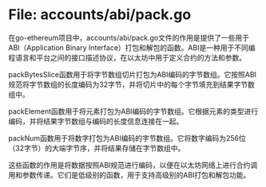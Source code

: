# File: accounts/abi/pack.go

在go-ethereum项目中，accounts/abi/pack.go文件的作用是提供了一些用于ABI（Application Binary Interface）打包和解包的函数。ABI是一种用于不同编程语言和平台之间的接口描述协议，在以太坊中用于定义合约的方法和参数。

packBytesSlice函数用于将字节数组切片打包为ABI编码的字节数组。它按照ABI规范将字节数组的长度编码为32字节，并将切片中的每个字节填充到结果字节数组中。

packElement函数用于将元素打包为ABI编码的字节数组。它根据元素的类型进行编码，并将结果字节数组与编码的长度信息连接在一起。

packNum函数用于将数字打包为ABI编码的字节数组。它将数字编码为256位（32字节）的大端字节序，并将结果存储在字节数组中。

这些函数的作用是将数据按照ABI规范进行编码，以便在以太坊网络上进行合约调用和参数传递。它们是低级别的函数，用于支持高级别的ABI打包和解包功能。

